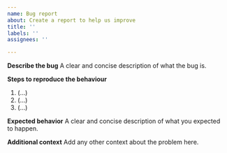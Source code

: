 ```yaml
---
name: Bug report
about: Create a report to help us improve
title: ''
labels: ''
assignees: ''

---
```


**Describe the bug**
A clear and concise description of what the bug is.

**Steps to reproduce the behaviour**
1. (...)
2. (...)
3. (...)

**Expected behavior**
A clear and concise description of what you expected to happen.

**Additional context**
Add any other context about the problem here.
